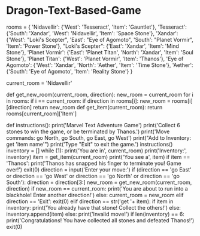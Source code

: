 # Dragon-Text-Based-Game
rooms = {
        'Nidavellir': {'West': 'Tesseract', 'Item': 'Gauntlet'},
        'Tesseract': {'South': 'Xandar', 'West': 'Nidavellir', 'Item': 'Space Stone'},
        'Xandar': {'West': "Loki's Scepter", 'East': "Eye of Agomoto", 'South': "Planet Vormir", 'Item': 'Power Stone'},
        "Loki's Scepter": {'East': 'Xandar', 'Item': 'Mind Stone'},
        'Planet Vormir': {'East': 'Planet Titan', 'North': 'Xandar', 'Item': 'Soul Stone'},
        'Planet Titan': {'West': 'Planet Vormir', 'Item': 'Thanos'},
        'Eye of Agomoto': {'West': 'Xandar', 'North': 'Aether', 'Item': 'Time Stone'},
        'Aether': {'South': 'Eye of Agomoto', 'Item': 'Reality Stone'}
    }

current_room = 'Nidavellir'

def get_new_room(current_room, direction):
    new_room = current_room
    for i in rooms:
        if i == current_room:
            if direction in rooms[i]:
                new_room = rooms[i][direction]
    return new_room
def get_item(current_room):
    return rooms[current_room]['Item']

def instructions():
    print('Marvel Text Adventure Game')
    print('Collect 6 stones to win the game, or be terminated by Thanos.')
    print('Move commands: go North, go South, go East, go West')
    print("Add to Inventory: get 'item name'")
    print('Type "Exit" to exit the game.')
instructions()
inventory = []
while (1):
    print('You are in', current_room)
    print('Inventory:', inventory)
    item = get_item(current_room)
    print('You see a', item)
    if item == 'Thanos':
        print('Thanos has snapped his finger to terminate you! Game over!')
        exit(0)
    direction = input('Enter your move:')
    if (direction == 'go East' or direction == 'go West' or direction == 'go North' or direction == 'go South'):
        direction = direction[3:]
        new_room = get_new_room(current_room, direction)
        if new_room == current_room:
            print('You are about to run into a blackhole! Enter another direction!')
        else:
            current_room = new_room
    elif direction == 'Exit':
        exit(0)
    elif direction == str('get '+ item):
        if item in inventory:
            print('You already have that stone! Collect the others!')
        else:
            inventory.append(item)
    else:
        print('Invalid move!')
    if len(inventory) == 6:
        print('Congratulations! You have collected all stones and defeated Thanos!')
        exit(0)
